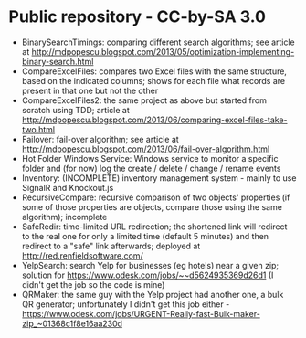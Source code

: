 Public repository - CC-by-SA 3.0
======

* BinarySearchTimings: comparing different search algorithms; see article at http://mdpopescu.blogspot.com/2013/05/optimization-implementing-binary-search.html
* CompareExcelFiles: compares two Excel files with the same structure, based on the indicated columns; shows for each file what records are present in that one but not the other
* CompareExcelFiles2: the same project as above but started from scratch using TDD; article at http://mdpopescu.blogspot.com/2013/06/comparing-excel-files-take-two.html
* Failover: fail-over algorithm; see article at http://mdpopescu.blogspot.com/2013/06/fail-over-algorithm.html
* Hot Folder Windows Service: Windows service to monitor a specific folder and (for now) log the create / delete / change / rename events
* Inventory: (INCOMPLETE) inventory management system - mainly to use SignalR and Knockout.js
* RecursiveCompare: recursive comparison of two objects' properties (if some of those properties are objects, compare those using the same algorithm); incomplete
* SafeRedir: time-limited URL redirection; the shortened link will redirect to the real one for only a limited time (default 5 minutes) and then redirect to a "safe" link afterwards; deployed at http://red.renfieldsoftware.com/
* YelpSearch: search Yelp for businesses (eg hotels) near a given zip; solution for https://www.odesk.com/jobs/~~d5624935369d26d1 (I didn't get the job so the code is mine)
* QRMaker: the same guy with the Yelp project had another one, a bulk QR generator; unfortunately I didn't get this job either - https://www.odesk.com/jobs/URGENT-Really-fast-Bulk-maker-zip_~01368c1f8e16aa230d
